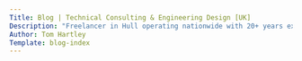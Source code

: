 ```yaml
---
Title: Blog | Technical Consulting & Engineering Design [UK]
Description: "Freelancer in Hull operating nationwide with 20+ years experience delivering mechanical, structural, 3D coordination & systems design."
Author: Tom Hartley
Template: blog-index
---
```

